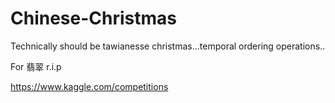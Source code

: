# Chinese-Christmas
Technically should be tawianesse christmas...temporal ordering operations..


For 翡翠 r.i.p

https://www.kaggle.com/competitions
